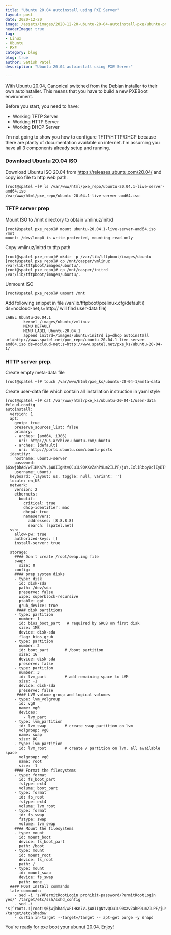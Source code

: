 ```yaml
---
title: "Ubuntu 20.04 autoinstall using PXE Server"
layout: post
date: 2020-12-20
image: /assets/images/2020-12-20-ubuntu-20-04-autoinstall-pxe/ubuntu-pxe.png
headerImage: true
tag:
- Linux
- Ubuntu
- PXE
category: blog
blog: true
author: Satish Patel
description: "Ubuntu 20.04 autoinstall using PXE Server"

---
```


With Ubuntu 20.04, Canonical switched from the Debian installer to their own autoinstaller. This means that you have to build a new PXEBoot environment.

Before you start, you need to have:

* Working TFTP Server
* Working HTTP Server
* Working DHCP Server

I'm not going to show you how to configure TFTP/HTTP/DHCP because there are planty of documentation available on internet. I'm assuming you have all 3 components already setup and running. 

### Download Ubuntu 20.04 ISO

Download Ubuntu ISO 20.04 from https://releases.ubuntu.com/20.04/ and copy iso file to http web path. 
```
[root@spatel ~]# ls /var/www/html/pxe_repo/ubuntu-20.04.1-live-server-amd64.iso
/var/www/html/pxe_repo/ubuntu-20.04.1-live-server-amd64.iso
```

### TFTP server prep

Mount ISO to /mnt directory to obtain vmlinuz/initrd

```
[root@spatel pxe_repo]# mount ubuntu-20.04.1-live-server-amd64.iso /mnt
mount: /dev/loop0 is write-protected, mounting read-only
```
Copy vmlinuz/initrd to tftp path

```
[root@spatel pxe_repo]# mkdir -p /var/lib/tftpboot/images/ubuntu
[root@spatel pxe_repo]# cp /mnt/casper/vmlinuz /var/lib/tftpboot/images/ubuntu/.
[root@spatel pxe_repo]# cp /mnt/casper/initrd /var/lib/tftpboot/images/ubuntu/.
```
Unmount ISO 
```
[root@spatel pxe_repo]# umount /mnt
```
Add following snippet in file /var/lib/tftpboot/pxelinux.cfg/default ( ds=nocloud-net;s=http:// will find user-data file) 
```
LABEL Ubuntu-20.04.1
        kernel /images/ubuntu/vmlinuz
        MENU DEFAULT
        MENU LABEL Ubuntu-20.04.1
        append initrd=/images/ubuntu/initrd ip=dhcp autoinstall url=http://www.spatel.net/pxe_repo/ubuntu-20.04.1-live-server-amd64.iso ds=nocloud-net;s=http://www.spatel.net/pxe_ks/ubuntu-20-04-1/
```

### HTTP server prep.

Create empty meta-data file
```
[root@spatel ~]# touch /var/www/html/pxe_ks/ubuntu-20-04-1/meta-data
```
Create user-data file which contain all installation instruction in yaml style
```
[root@spatel ~]# cat /var/www/html/pxe_ks/ubuntu-20-04-1/user-data
#cloud-config
autoinstall:
  version: 1
  apt:
    geoip: true
    preserve_sources_list: false
    primary:
    - arches: [amd64, i386]
      uri: http://us.archive.ubuntu.com/ubuntu
    - arches: [default]
      uri: http://ports.ubuntu.com/ubuntu-ports
  identity:
    hostname: ubuntu-server
    password: $6$wjbhAd/wF1HKn7V.$W8IIgNtvQCu1L90XXvZahP9Lm2ILPF/juY.ExliRbpyXclEyBTK1F3u1FJdWGL0HnNPwThorz/
    username: ubuntu
  keyboard: {layout: us, toggle: null, variant: ''}
  locale: en_US
  network:
    version: 2
    ethernets:
      bootif:
        critical: true
        dhcp-identifier: mac
        dhcp4: true
        nameservers:
          addresses: [8.8.8.8]
          search: [spatel.net]
  ssh:
    allow-pw: true
    authorized-keys: []
    install-server: true

  storage:
    #### Don't create /root/swap.img file
    swap:
      size: 0
    config:
    #### prep system disks
    - type: disk
      id: disk-sda
      path: /dev/sda
      preserve: false
      wipe: superblock-recursive
      ptable: gpt
      grub_device: true
     #### disk partitions
    - type: partition
      number: 1
      id: bios_boot_part   # required by GRUB on first disk
      size: 1MB
      device: disk-sda
      flag: bios_grub
    - type: partition
      number: 2
      id: boot_part       # /boot partition
      size: 1G
      device: disk-sda
      preserve: false
    - type: partition
      number: 3
      id: lvm_part        # add remaining space to LVM
      size: -1
      device: disk-sda
      preserve: false
     #### LVM volume group and logical volumes
    - type: lvm_volgroup
      id: vg0
      name: vg0
      devices:
        - lvm_part
    - type: lvm_partition
      id: lvm_swap        # create swap partition on lvm
      volgroup: vg0
      name: swap
      size: 8G
    - type: lvm_partition
      id: lvm_root        # create / partition on lvm, all available space
      volgroup: vg0
      name: root
      size: -1
    #### Format the filesystems
    - type: format
      id: fs_boot_part
      fstype: ext4
      volume: boot_part
    - type: format
      id: fs_root
      fstype: ext4
      volume: lvm_root
    - type: format
      id: fs_swap
      fstype: swap
      volume: lvm_swap
    #### Mount the filesystems
    - type: mount
      id: mount_boot
      device: fs_boot_part
      path: /boot
    - type: mount
      id: mount_root
      device: fs_root
      path: /
    - type: mount
      id: mount_swap
      device: fs_swap
      path: none
  #### POST Install commands
  late-commands:   
    - sed -i 's/#PermitRootLogin prohibit-password/PermitRootLogin yes/' /target/etc/ssh/sshd_config
    - sed -i 's|^root:.:|root:$6$wjbhAd/wF1HKn7V.$W8IIgNtvQCu1L90XXvZahP9Lm2ILPF/juY.ExliRbpyXclEyBTK1F3u1FJdWGL0HnNPwThorz/:|' /target/etc/shadow
    - curtin in-target --target=/target -- apt-get purge -y snapd
```

You're ready for pxe boot your ubunut 20.04. Enjoy!

